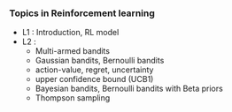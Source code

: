 ### Topics in Reinforcement learning 
- L1 : Introduction, RL model 
- L2 : 
    - Multi-armed bandits
    - Gaussian bandits, Bernoulli bandits
    - action-value, regret, uncertainty
    - upper confidence bound (UCB1)
    - Bayesian bandits, Bernoulli bandits with Beta priors 
    - Thompson sampling  
